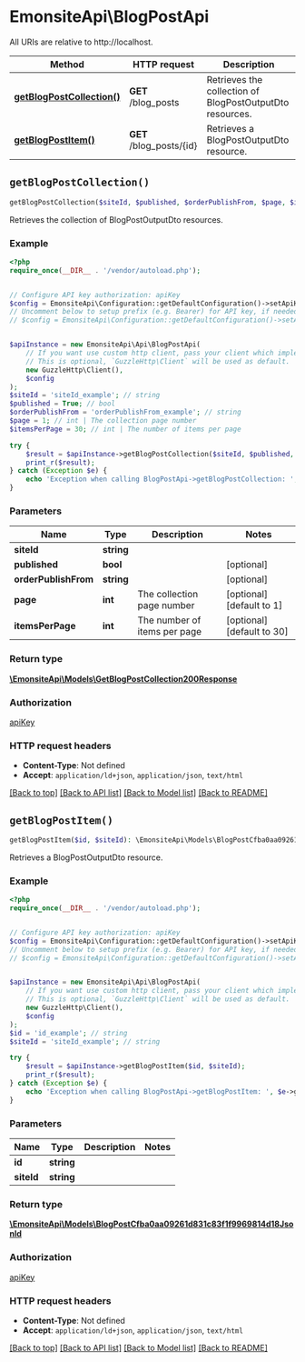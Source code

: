 # EmonsiteApi\BlogPostApi

All URIs are relative to http://localhost.

Method | HTTP request | Description
------------- | ------------- | -------------
[**getBlogPostCollection()**](BlogPostApi.md#getBlogPostCollection) | **GET** /blog_posts | Retrieves the collection of BlogPostOutputDto resources.
[**getBlogPostItem()**](BlogPostApi.md#getBlogPostItem) | **GET** /blog_posts/{id} | Retrieves a BlogPostOutputDto resource.


## `getBlogPostCollection()`

```php
getBlogPostCollection($siteId, $published, $orderPublishFrom, $page, $itemsPerPage): \EmonsiteApi\Models\GetBlogPostCollection200Response
```

Retrieves the collection of BlogPostOutputDto resources.

### Example

```php
<?php
require_once(__DIR__ . '/vendor/autoload.php');


// Configure API key authorization: apiKey
$config = EmonsiteApi\Configuration::getDefaultConfiguration()->setApiKey('Authorization', 'YOUR_API_KEY');
// Uncomment below to setup prefix (e.g. Bearer) for API key, if needed
// $config = EmonsiteApi\Configuration::getDefaultConfiguration()->setApiKeyPrefix('Authorization', 'Bearer');


$apiInstance = new EmonsiteApi\Api\BlogPostApi(
    // If you want use custom http client, pass your client which implements `GuzzleHttp\ClientInterface`.
    // This is optional, `GuzzleHttp\Client` will be used as default.
    new GuzzleHttp\Client(),
    $config
);
$siteId = 'siteId_example'; // string
$published = True; // bool
$orderPublishFrom = 'orderPublishFrom_example'; // string
$page = 1; // int | The collection page number
$itemsPerPage = 30; // int | The number of items per page

try {
    $result = $apiInstance->getBlogPostCollection($siteId, $published, $orderPublishFrom, $page, $itemsPerPage);
    print_r($result);
} catch (Exception $e) {
    echo 'Exception when calling BlogPostApi->getBlogPostCollection: ', $e->getMessage(), PHP_EOL;
}
```

### Parameters

Name | Type | Description  | Notes
------------- | ------------- | ------------- | -------------
 **siteId** | **string**|  |
 **published** | **bool**|  | [optional]
 **orderPublishFrom** | **string**|  | [optional]
 **page** | **int**| The collection page number | [optional] [default to 1]
 **itemsPerPage** | **int**| The number of items per page | [optional] [default to 30]

### Return type

[**\EmonsiteApi\Models\GetBlogPostCollection200Response**](../Model/GetBlogPostCollection200Response.md)

### Authorization

[apiKey](../../README.md#apiKey)

### HTTP request headers

- **Content-Type**: Not defined
- **Accept**: `application/ld+json`, `application/json`, `text/html`

[[Back to top]](#) [[Back to API list]](../../README.md#endpoints)
[[Back to Model list]](../../README.md#models)
[[Back to README]](../../README.md)

## `getBlogPostItem()`

```php
getBlogPostItem($id, $siteId): \EmonsiteApi\Models\BlogPostCfba0aa09261d831c83f1f9969814d18Jsonld
```

Retrieves a BlogPostOutputDto resource.

### Example

```php
<?php
require_once(__DIR__ . '/vendor/autoload.php');


// Configure API key authorization: apiKey
$config = EmonsiteApi\Configuration::getDefaultConfiguration()->setApiKey('Authorization', 'YOUR_API_KEY');
// Uncomment below to setup prefix (e.g. Bearer) for API key, if needed
// $config = EmonsiteApi\Configuration::getDefaultConfiguration()->setApiKeyPrefix('Authorization', 'Bearer');


$apiInstance = new EmonsiteApi\Api\BlogPostApi(
    // If you want use custom http client, pass your client which implements `GuzzleHttp\ClientInterface`.
    // This is optional, `GuzzleHttp\Client` will be used as default.
    new GuzzleHttp\Client(),
    $config
);
$id = 'id_example'; // string
$siteId = 'siteId_example'; // string

try {
    $result = $apiInstance->getBlogPostItem($id, $siteId);
    print_r($result);
} catch (Exception $e) {
    echo 'Exception when calling BlogPostApi->getBlogPostItem: ', $e->getMessage(), PHP_EOL;
}
```

### Parameters

Name | Type | Description  | Notes
------------- | ------------- | ------------- | -------------
 **id** | **string**|  |
 **siteId** | **string**|  |

### Return type

[**\EmonsiteApi\Models\BlogPostCfba0aa09261d831c83f1f9969814d18Jsonld**](../Model/BlogPostCfba0aa09261d831c83f1f9969814d18Jsonld.md)

### Authorization

[apiKey](../../README.md#apiKey)

### HTTP request headers

- **Content-Type**: Not defined
- **Accept**: `application/ld+json`, `application/json`, `text/html`

[[Back to top]](#) [[Back to API list]](../../README.md#endpoints)
[[Back to Model list]](../../README.md#models)
[[Back to README]](../../README.md)

